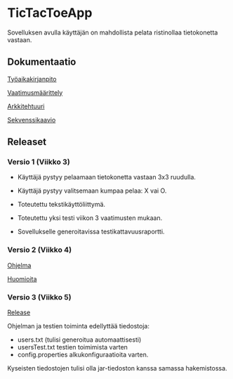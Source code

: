 # TicTacToeApp
Sovelluksen avulla käyttäjän on mahdollista pelata ristinollaa tietokonetta vastaan.

## Dokumentaatio
[Työaikakirjanpito](https://github.com/ntgf/ot-harjoitustyo/blob/master/dokumentaatio/tyoaikakirjanpito.md)

[Vaatimusmäärittely](https://github.com/ntgf/ot-harjoitustyo/blob/master/dokumentaatio/maarittelydokumentti.md)

[Arkkitehtuuri](https://github.com/ntgf/ot-harjoitustyo/blob/master/dokumentaatio/Arkkitehtuuriluonnos.jpg)

[Sekvenssikaavio](https://github.com/ntgf/ot-harjoitustyo/blob/master/dokumentaatio/Sekvenssikaavio%2C%20olemassaolevan%20k%C3%A4ytt%C3%A4j%C3%A4n%20sis%C3%A4%C3%A4nkirjutuminen.jpg)

## Releaset
### Versio 1 (Viikko 3)

- Käyttäjä pystyy pelaamaan tietokonetta vastaan 3x3 ruudulla.
- Käyttäjä pystyy valitsemaan kumpaa pelaa: X vai O.
- Toteutettu tekstikäyttöliittymä.

- Toteutettu yksi testi viikon 3 vaatimusten mukaan.
- Sovellukselle generoitavissa testikattavuusraportti.

### Versio 2 (Viikko 4)

[Ohjelma](https://github.com/ntgf/ot-harjoitustyo/tree/master/RistinollaVko4)

[Huomioita](https://github.com/ntgf/ot-harjoitustyo/blob/master/RistinollaVko4/huomioita.txt)

### Versio 3 (Viikko 5)

[Release](https://github.com/ntgf/ot-harjoitustyo/releases/tag/viikko5)

Ohjelman ja testien toiminta edellyttää tiedostoja:

- users.txt (tulisi generoitua automaattisesti)
- usersTest.txt testien toimimista varten
- config.properties alkukonfiguraatioita varten.

Kyseisten tiedostojen tulisi olla jar-tiedoston kanssa samassa hakemistossa.
